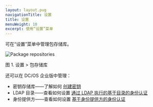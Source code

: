 ```yaml
---
layout: layout.pug
navigationTitle: 设置
title: 设置
menuWeight: 10
excerpt: 使用“设置”菜单
---
```


可在“设置”菜单中管理包存储库。



![Package repositories](/1.11/img/package-repositories-ee.png)

图 1. 设置 > 包存储库

还可以在 DC/OS 企业版中管理：

- 密钥存储库——了解如何 [创建密钥](/1.11/security/ent/secrets/create-secrets/#creating-key-value-pair-secrets-using-the-gui)
- LDAP 目录——查看如何设置 [通过 LDAP 执行的基于目录的身份认证](/1.11/security/ent/ldap/)
- 身份提供方——查看如何设置 [基于身份提供方的身份认证](/1.11/security/ent/sso/)
